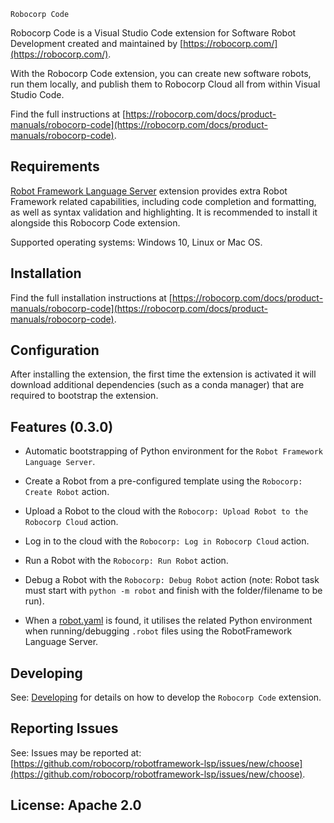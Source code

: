 `Robocorp Code`

Robocorp Code is a Visual Studio Code extension for Software Robot Development created and maintained by [https://robocorp.com/](https://robocorp.com/).

With the Robocorp Code extension, you can create new software robots, run them locally, and publish them to Robocorp Cloud all from within Visual Studio Code.

Find the full instructions at [https://robocorp.com/docs/product-manuals/robocorp-code](https://robocorp.com/docs/product-manuals/robocorp-code).


Requirements
-------------

[Robot Framework Language Server](https://marketplace.visualstudio.com/items?itemName=robocorp.robotframework-lsp) extension provides extra Robot Framework related capabilities, including code completion and formatting, as well as syntax validation and highlighting. It is recommended to install it  alongside this Robocorp Code extension.

Supported operating systems:
Windows 10, Linux or Mac OS.


Installation
-----------

Find the full installation instructions at [https://robocorp.com/docs/product-manuals/robocorp-code](https://robocorp.com/docs/product-manuals/robocorp-code).


Configuration
-------------

After installing the extension, the first time the extension is activated
it will download additional dependencies (such as a conda manager) that are required to bootstrap the extension.

Features (0.3.0)
-----------------

- Automatic bootstrapping of Python environment for the `Robot Framework Language Server`.

- Create a Robot from a pre-configured template using the `Robocorp: Create Robot` action.

- Upload a Robot to the cloud with the `Robocorp: Upload Robot to the Robocorp Cloud` action.

- Log in to the cloud with the `Robocorp: Log in Robocorp Cloud` action.

- Run a Robot with the `Robocorp: Run Robot` action.

- Debug a Robot with the `Robocorp: Debug Robot` action (note: Robot task must start with `python -m robot` and finish with the folder/filename to be run).

- When a [robot.yaml](https://robocorp.com/docs/setup/robot-yaml-format) is found, it utilises the related Python environment when running/debugging `.robot` files using the RobotFramework Language Server.

Developing
------------

See: [Developing](docs/develop.md) for details on how to develop the `Robocorp Code` extension.

Reporting Issues
-----------------

See: Issues may be reported at: [https://github.com/robocorp/robotframework-lsp/issues/new/choose](https://github.com/robocorp/robotframework-lsp/issues/new/choose).

License: Apache 2.0
-------------------
